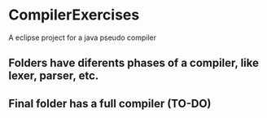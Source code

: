 # CompilerExercises
A eclipse project for a java pseudo compiler

## Folders have diferents phases of a compiler, like lexer, parser, etc.
## Final folder has a full compiler (TO-DO)

